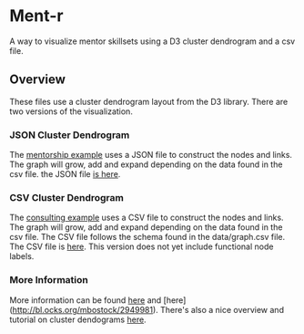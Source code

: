 # Ment-r
A way to visualize mentor skillsets using a D3 cluster dendrogram and a csv file.

## Overview
These files use a cluster dendrogram layout from the D3 library.  There are two versions of the visualization.

### JSON Cluster Dendrogram
The [mentorship example](http://openglobe.github.io/Ment-r/ment-r.html) uses a JSON file to construct the nodes and links.  The graph will grow, add and expand depending on the data found in the csv file.  the JSON file [is here](https://github.com/OpenGlobe/Ment-r/blob/gh-pages/data/18fmentors.json).

### CSV Cluster Dendrogram
The [consulting example](http://openglobe.github.io/Ment-r/18fconsulting2.html) uses a CSV file to construct the nodes and links.  The graph will grow, add and expand depending on the data found in the csv file.  The CSV file follows the schema found in the data/graph.csv file.  The CSV file is [here](https://github.com/OpenGlobe/Ment-r/blob/gh-pages/18fconsulting2.csv).  This version does not yet include functional node labels.

### More Information
More information can be found [here](http://d3js.org/) and [here] (http://bl.ocks.org/mbostock/2949981).  There's also a nice overview and tutorial on cluster dendograms [here](http://www.meccanismocomplesso.org/en/dendrogramma-d3-parte1/).

